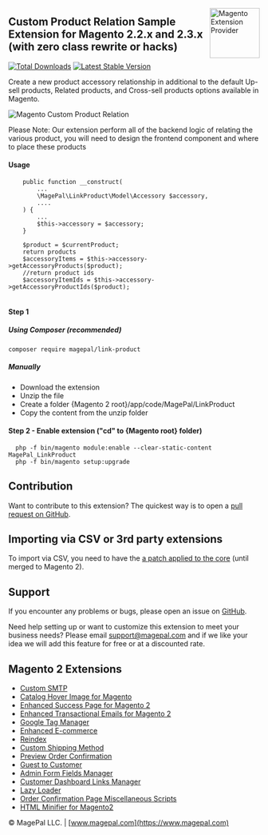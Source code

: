 <a href="http://www.magepal.com" title="Top Magento 2 Extension Provider" ><img src="https://image.ibb.co/dHBkYH/Magepal_logo.png" width="100" align="right" alt="Magento Extension Provider" /></a>

## Custom Product Relation Sample Extension for Magento 2.2.x and 2.3.x (with zero class rewrite or hacks)

[![Total Downloads](https://poser.okvpn.org/magepal/link-product/downloads)](https://packagist.org/packages/magepal/magento2-link-product)
[![Latest Stable Version](https://poser.okvpn.org/magepal/link-product/v/stable)](https://packagist.org/packages/magepal/magento2-link-product)


Create a new product accessory relationship in additional to the default Up-sell products, Related products, and Cross-sell products options available in Magento.

![Magento Custom Product Relation](https://image.ibb.co/mPXauq/magento-2-link-product.png)

Please Note: Our extension perform all of the backend logic of relating the various product, you will need to design the frontend component and where to place these products
#### Usage

````
    public function __construct(
        ...
        \MagePal\LinkProduct\Model\Accessory $accessory,
        ....
    ) {
        ...
        $this->accessory = $accessory;
    }
    
    $product = $currentProduct;
    return products
    $accessoryItems = $this->accessory->getAccessoryProducts($product);
    //return product ids
    $accessoryItemIds = $this->accessory->getAccessoryProductIds($product);
    
````

#### Step 1

##### Using Composer (recommended)

```
composer require magepal/link-product
```

##### Manually
 * Download the extension
 * Unzip the file
 * Create a folder {Magento 2 root}/app/code/MagePal/LinkProduct
 * Copy the content from the unzip folder


#### Step 2 - Enable extension ("cd" to {Magento root} folder)
```
  php -f bin/magento module:enable --clear-static-content MagePal_LinkProduct
  php -f bin/magento setup:upgrade
```


Contribution
---
Want to contribute to this extension? The quickest way is to open a [pull request on GitHub](https://help.github.com/articles/using-pull-requests).

Importing via CSV or 3rd party extensions
---

To import via CSV, you need to have the [a patch applied to the core](https://github.com/magento/magento2/pull/21230/commits/0846e9aed7040659e7ce3e109eb91df3f5fdfb7e.patch) (until merged to Magento 2).

Support
---
If you encounter any problems or bugs, please open an issue on [GitHub](https://github.com/magepal/link-product/issues).

Need help setting up or want to customize this extension to meet your business needs? Please email support@magepal.com and if we like your idea we will add this feature for free or at a discounted rate.

Magento 2 Extensions
---
- [Custom SMTP](https://www.magepal.com/magento2/extensions/custom-smtp.html)
- [Catalog Hover Image for Magento](https://www.magepal.com/magento2/extensions/catalog-hover-image-for-magento.html)
- [Enhanced Success Page for Magento 2](https://www.magepal.com/magento2/extensions/enhanced-success-page.html)
- [Enhanced Transactional Emails for Magento 2](https://www.magepal.com/magento2/extensions/enhanced-transactional-emails.html)
- [Google Tag Manager](https://www.magepal.com/magento2/extensions/google-tag-manager.html) 
- [Enhanced E-commerce](https://www.magepal.com/magento2/extensions/enhanced-ecommerce-for-google-tag-manager.html) 
- [Reindex](https://www.magepal.com/magento2/extensions/reindex.html) 
- [Custom Shipping Method](https://www.magepal.com/magento2/extensions/custom-shipping-rates-for-magento-2.html) 
- [Preview Order Confirmation](https://www.magepal.com/magento2/extensions/preview-order-confirmation-page-for-magento-2.html)
- [Guest to Customer](https://www.magepal.com/magento2/extensions/guest-to-customer.html) 
- [Admin Form Fields Manager](https://www.magepal.com/magento2/extensions/admin-form-fields-manager-for-magento-2.html) 
- [Customer Dashboard Links Manager](https://www.magepal.com/magento2/extensions/customer-dashboard-links-manager-for-magento-2.html) 
- [Lazy Loader](https://www.magepal.com/magento2/extensions/lazy-load.html) 
- [Order Confirmation Page Miscellaneous Scripts](https://www.magepal.com/magento2/extensions/order-confirmation-miscellaneous-scripts-for-magento-2.html)
- [HTML Minifier for Magento2](https://www.magepal.com/magento2/extensions/html-minifier.html)

© MagePal LLC. | [www.magepal.com](https://www.magepal.com)
